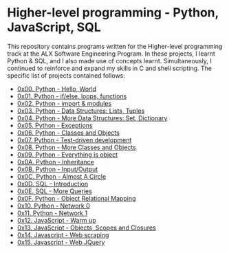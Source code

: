# Higher-level programming - Python, JavaScript, SQL

This repository contains programs written for the Higher-level programming track at the ALX Software Engineering Program. In these projects, I learnt Python & SQL, and I also made use of concepts learnt.
Simultaneously, I continued to reinforce and expand my skills in C and shell scripting. The specific list of projects contained follows:

* [0x00. Python - Hello, World]()
* [0x01. Python - if/else, loops, functions]()
* [0x02. Python - import & modules]()
* [0x03. Python - Data Structures: Lists, Tuples]()
* [0x04. Python - More Data Structures: Set, Dictionary]()
* [0x05. Python - Exceptions]()
* [0x06. Python - Classes and Objects]()
* [0x07. Python - Test-driven development]()
* [0x08. Python - More Classes and Objects]()
* [0x09. Python - Everything is object]()
* [0x0A. Python - Inheritance]()
* [0x0B. Python - Input/Output]()
* [0x0C. Python - Almost A Circle]()
* [0x0D. SQL - Introduction]()
* [0x0E. SQL - More Queries]()
* [0x0F. Python - Object Relational Mapping]()
* [0x10. Python - Network 0]()
* [0x11. Python - Network 1]()
* [0x12. JavaScript - Warm up]()
* [0x13. JavaScript - Objects, Scopes and Closures]()
* [0x14. Javascript - Web scraping]()
* [0x15. Javascript - Web JQuery]()


